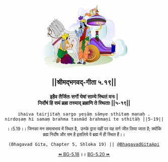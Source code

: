 <center><img src="../../asset/BG.png" alt="#API #bhagavadgitaapi #slok #nodejs #js #api #gitaapi #krishna #hinduism #vedic #ISKCON #shreemadbhagavadgita #technology"/>
<h2>||श्रीमद्‍भगवद्‍-गीता ५.१९||</h2>
<h3>इहैव तैर्जितः सर्गो येषां साम्ये स्थितं मनः |<br/>निर्दोषं हि समं ब्रह्म तस्माद् ब्रह्मणि ते स्थिताः ||५-१९||</h3>
<pre>ihaiva tairjitaḥ sargo yeṣāṃ sāmye sthitaṃ manaḥ .<br/>nirdoṣaṃ hi samaṃ brahma tasmād brahmaṇi te sthitāḥ ||5-19||</pre>
<p>।।5.19।। जिनका मन समत्वभाव में स्थित है,  उनके द्वारा यहीं पर यह सर्ग जीत लिया जाता है; क्योंकि ब्रह्म निर्दोष और सम है इसलिये वे ब्रह्म में ही स्थित हैं।।</p>
<pre>(Bhagavad Gita, Chapter 5, Shloka 19) || <a href="https://twitter.com/bhagavadgitaapi">@BhagavadGitaApi</a></pre><a href="../../5/18">⏪  BG-5.18</a><b>        ।।        </b><a href="../../5/20">BG-5.20  ⏩</a></center>